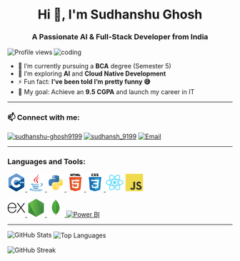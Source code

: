 <h1 align="center">Hi 👋, I'm Sudhanshu Ghosh</h1>
<h3 align="center">A Passionate AI & Full-Stack Developer from India</h3>

<img align="right" alt="coding" width="400" src="https://user-images.githubusercontent.com/74038190/212749447-bfb7e725-6987-49d9-ae85-2015e3e7cc41.gif">

<p align="left"> <img src="https://komarev.com/ghpvc/?username=sudhanshu9199&label=Profile%20views&color=0e75b6&style=flat" alt="Profile views" /> </p>

- 🌱 I’m currently pursuing a **BCA** degree (Semester 5)
- 🔭 I’m exploring **AI** and **Cloud Native Development**
- ⚡ Fun fact: **I’ve been told I’m pretty funny 😅**
- 🎯 My goal: Achieve an **9.5 CGPA** and launch my career in IT

---

<h3 align="left">📫 Connect with me:</h3>
<p align="left">
<a href="https://linkedin.com/in/sudhanshu-ghosh9199" target="blank"><img align="center" src="https://raw.githubusercontent.com/rahuldkjain/github-profile-readme-generator/master/src/images/icons/Social/linked-in-alt.svg" alt="sudhanshu-ghosh9199" height="30" width="40" /></a>
<a href="https://instagram.com/sudhansh_9199" target="blank"><img align="center" src="https://raw.githubusercontent.com/rahuldkjain/github-profile-readme-generator/master/src/images/icons/Social/instagram.svg" alt="sudhansh_9199" height="30" width="40" /></a>
<a href="mailto:sudhanshukumar9713@gmail.com"> <img align="center" src="https://raw.githubusercontent.com/rahuldkjain/github-profile-readme-generator/master/src/images/icons/Social/mail.svg" alt="Email" height="30" width="40" /> </a> 
</p>

---

<h3 align="left">Languages and Tools:</h3>
<p align="left">
<!-- <a href="https://www.cprogramming.com/" target="_blank" rel="noreferrer"> <img src="https://raw.githubusercontent.com/devicons/devicon/master/icons/c/c-original.svg" alt="c" width="40" height="40"/> </a> -->

<a href="https://www.w3schools.com/cpp/" target="_blank" rel="noreferrer"> <img src="https://raw.githubusercontent.com/devicons/devicon/master/icons/cplusplus/cplusplus-original.svg" alt="cplusplus" width="40" height="40"/> </a>
<a href="https://www.java.com" target="_blank" rel="noreferrer"> <img src="https://raw.githubusercontent.com/devicons/devicon/master/icons/java/java-original.svg" alt="java" width="40" height="40"/> </a>
<a href="https://www.python.org" target="_blank" rel="noreferrer"> <img src="https://raw.githubusercontent.com/devicons/devicon/master/icons/python/python-original.svg" alt="python" width="40" height="40"/>
<a href="https://www.w3.org/html/" target="_blank" rel="noreferrer"> <img src="https://raw.githubusercontent.com/devicons/devicon/master/icons/html5/html5-original-wordmark.svg" alt="html5" width="40" height="40"/> </a>
<a href="https://www.w3schools.com/css/" target="_blank" rel="noreferrer"> <img src="https://raw.githubusercontent.com/devicons/devicon/master/icons/css3/css3-original-wordmark.svg" alt="css3" width="40" height="40"/> </a>
<a href="https://reactjs.org/" title="React"><img src="https://raw.githubusercontent.com/devicons/devicon/master/icons/react/react-original.svg" alt="React" width="40" height="40" /></a>
<a href="https://developer.mozilla.org/en-US/docs/Web/JavaScript" target="_blank" rel="noreferrer" title="JavaScript"> <img src="https://raw.githubusercontent.com/devicons/devicon/master/icons/javascript/javascript-original.svg" alt="JavaScript" width="40" height="40"/> </a>

<a href="https://expressjs.com/" target="_blank" rel="noreferrer" title="ExpressJS"> <img src="https://raw.githubusercontent.com/devicons/devicon/master/icons/express/express-original.svg" alt="ExpressJS" width="40" height="40"/> </a>
<a href="https://nodejs.org/" target="_blank" rel="noreferrer" title="NodeJS"> <img src="https://raw.githubusercontent.com/devicons/devicon/master/icons/nodejs/nodejs-original.svg" alt="NodeJS" width="40" height="40"/> </a>
<a href="https://www.mongodb.com/" target="_blank" rel="noreferrer" title="MongoDB"> <img src="https://raw.githubusercontent.com/devicons/devicon/master/icons/mongodb/mongodb-original.svg" alt="MongoDB" width="40" height="40"/> </a>
<a href="https://powerbi.microsoft.com/" target="_blank" rel="noreferrer" title="Power BI"> <img src="https://github.com/microsoft/PowerBI-Icons/raw/main/SVG/Power-BI.svg" alt="Power BI" width="40" height="40"/> </a>

 </p>

---

<p><img align="left" src="https://github-readme-stats.vercel.app/api?username=sudhanshu9199&show_icons=true&theme=radical&locale=en&layout=compact" alt="GitHub Stats" /></p>

<p>&nbsp;<img align="center" src="https://github-readme-stats.vercel.app/api/top-langs?username=sudhanshu9199&show_icons=true&layout=compact&theme=radical&locale=en" alt="Top Languages" /></p>

<p><img align="center" src="https://github-readme-streak-stats.herokuapp.com/?user=sudhanshu9199&theme=radical" alt="GitHub Streak" /></p>
